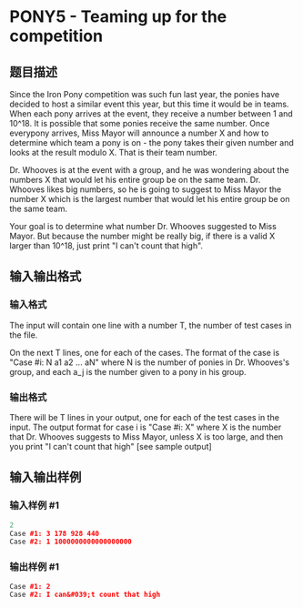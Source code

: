 # PONY5 - Teaming up for the competition

## 题目描述

Since the Iron Pony competition was such fun last year, the ponies have decided to host a similar event this year, but this time it would be in teams. When each pony arrives at the event, they receive a number between 1 and 10^18. It is possible that some ponies receive the same number. Once everypony arrives, Miss Mayor will announce a number X and how to determine which team a pony is on - the pony takes their given number and looks at the result modulo X. That is their team number.

Dr. Whooves is at the event with a group, and he was wondering about the numbers X that would let his entire group be on the same team. Dr. Whooves likes big numbers, so he is going to suggest to Miss Mayor the number X which is the largest number that would let his entire group be on the same team.

Your goal is to determine what number Dr. Whooves suggested to Miss Mayor. But because the number might be really big, if there is a valid X larger than 10^18, just print "I can't count that high".

## 输入输出格式

### 输入格式

The input will contain one line with a number T, the number of test cases in the file.

On the next T lines, one for each of the cases. The format of the case is "Case #i: N a1 a2 ... aN" where N is the number of ponies in Dr. Whooves's group, and each a\_j is the number given to a pony in his group.

### 输出格式

There will be T lines in your output, one for each of the test cases in the input. The output format for case i is "Case #i: X" where X is the number that Dr. Whooves suggests to Miss Mayor, unless X is too large, and then you print "I can't count that high" \[see sample output\]

## 输入输出样例

### 输入样例 #1

```cpp
2
Case #1: 3 178 928 440
Case #2: 1 1000000000000000000
```


### 输出样例 #1

```cpp
Case #1: 2
Case #2: I can&#039;t count that high
```


